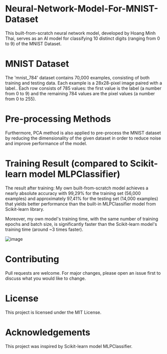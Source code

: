 # Neural-Network-Model-For-MNIST-Dataset
This built-from-scratch neural network model, developed by Hoang Minh Thai, serves as an AI model for classifying 10 distinct digits (ranging from 0 to 9) of the MNIST Dataset.

# MNIST Dataset
The 'mnist_784' dataset contains 70,000 examples, consisting of both training and testing data. Each example is a 28x28-pixel image paired with a label.. Each row consists of 785 values: the first value is the label (a number from 0 to 9) and the remaining 784 values are the pixel values (a number from 0 to 255).

# Pre-processing Methods
Furthermore, PCA method is also applied to pre-process the MNIST dataset by reducing the dimensionality of the given dataset in order to reduce noise and improve performance of the model.

# Training Result (compared to Scikit-learn model MLPClassifier)
The result after training: My own built-from-scratch model achieves a nearly absolute accuracy with 99,29% for the training set (56,000 examples) and approximately 97,41% for the testing set (14,000 examples) that yields better performance than the built-in MLPClassifier model from Scikit-learn library.

Moreover, my own model's training time, with the same number of training epochs and batch size, is significantly faster than the Scikit-learn model's training time (around ~3 times faster).  

![image](https://github.com/meanthai/Neural-Network-Model-For-MNIST-Dataset/assets/147926426/e3ccc86e-dc1d-4217-8dbc-4a8986086ba9)


# Contributing
Pull requests are welcome. For major changes, please open an issue first to discuss what you would like to change.

# License
This project is licensed under the MIT License.

# Acknowledgements
This project was inspired by Scikit-learn model MLPClassifier.

